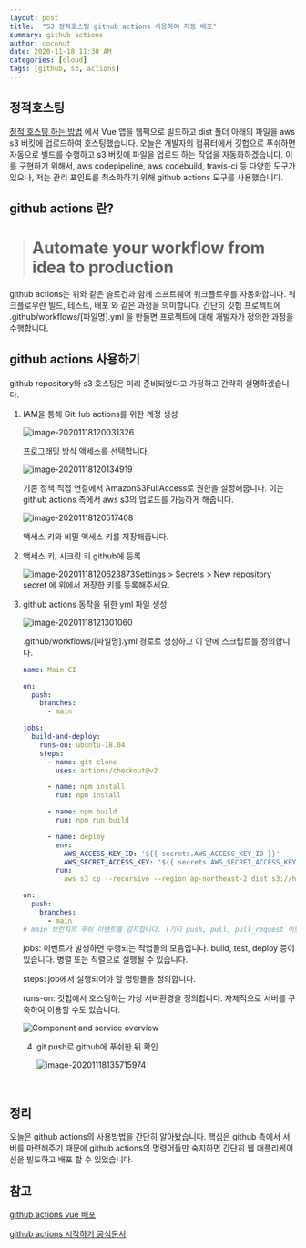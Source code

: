 ```yaml
---
layout: post
title:  "S3 정적호스팅 github actions 사용하여 자동 배포"
summary: github actions
author: coconut
date: 2020-11-18 11:30 AM
categories: [cloud]
tags: [github, s3, actions]
---
```

## 정적호스팅

[정적 호스팅 하는 방법](https://coconutstd.github.io/posts/s3-hosting/) 에서 Vue 앱을 웹팩으로 빌드하고 dist 폴더 아래의 파일을 aws s3 버킷에 업로드하여 호스팅했습니다. 오늘은 개발자의 컴퓨터에서 깃헙으로 푸쉬하면 자동으로 빌드를 수행하고 s3 버킷에 파일을 업로드 하는 작업을 자동화하겠습니다. 이를 구현하기 위해서, aws codepipeline, aws codebuild, travis-ci 등 다양한 도구가 있으나, 저는 관리 포인트를 최소화하기 위해 github actions 도구를 사용했습니다.

## github actions 란?

> # Automate your workflow from idea to production

github actions는 위와 같은 슬로건과 함께 소프트웨어 워크플로우를 자동화합니다. 워크플로우란 빌드, 테스트, 배포 와 같은 과정을 의미합니다. 간단히 깃헙 프로젝트에 .github/workflows/[파일명].yml 을 만들면 프로젝트에 대해 개발자가 정의한 과정을 수행합니다.



## github actions 사용하기

github repository와 s3 호스팅은 미리 준비되었다고 가정하고 간략히 설명하겠습니다.



1. IAM을 통해 GitHub actions를 위한 계정 생성

   ![image-20201118120031326](/assets/img/post/github_actions1/1.png)

    프로그래밍 방식 액세스를 선택합니다.

   ![image-20201118120134919](/assets/img/post/github_actions1/2.png)

   기존 정책 직접 연결에서 AmazonS3FullAccess로 권한을 설정해줍니다. 이는 github actions 측에서 aws s3의 업로드를 가능하게 해줍니다.

   ![image-20201118120517408](/assets/img/post/github_actions1/3.png)

   액세스 키와 비밀 액세스 키를 저장해줍니다.

2. 액세스 키, 시크릿 키 github에 등록

   ![image-20201118120623873](/assets/img/post/github_actions1/4.png)Settings > Secrets > New repository secret 에 위에서 저장한 키를 등록해주세요.

3. github actions 동작을 위한 yml 파일 생성

   ![image-20201118121301060](/assets/img/post/github_actions1/5.png)

   .github/workflows/[파일명].yml 경로로 생성하고 이 안에 스크립트를 정의합니다. 

   ```yml
   name: Main CI
   
   on:
     push:
       branches:
         - main
   
   jobs:
     build-and-deploy:
       runs-on: ubuntu-18.04
       steps:
         - name: git clone
           uses: actions/checkout@v2
   
         - name: npm install
           run: npm install
   
         - name: npm build
           run: npm run build
   
         - name: deploy
           env:
             AWS_ACCESS_KEY_ID: '${{ secrets.AWS_ACCESS_KEY_ID }}'
             AWS_SECRET_ACCESS_KEY: '${{ secrets.AWS_SECRET_ACCESS_KEY }}'
           run:
             aws s3 cp --recursive --region ap-northeast-2 dist s3://home.manual
   
   ```

   

   ```yml
   on: 
     push: 
       branches: 	
         - main  
   # main 브런치의 푸쉬 이벤트를 감지합니다. (기타 push, pull, pull_request 이벤트 들이 있습니다.)
   ```

   

   jobs: 이벤트가 발생하면 수행되는 작업들의 모음입니다. build, test, deploy 등이 있습니다. 병렬 또는 직렬으로 실행될 수 있습니다.

   steps: job에서 실행되어야 할 명령들을 정의합니다.

   runs-on: 깃헙에서 호스팅하는 가상 서버환경을 정의합니다. 자체적으로 서버를 구축하여 이용할 수도 있습니다.

   

   ![Component and service overview](/assets/img/post/github_actions1/6.png)

   4. git push로 github에 푸쉬한 뒤 확인
   
      ![image-20201118135715974](/assets/img/post/github_actions1/7.png)

​	

## 정리

오늘은 github actions의 사용방법을 간단히 알아봤습니다. 핵심은 github 측에서 서버를 마련해주기 때문에 github actions의 명령어들만 숙지하면 간단히 웹 애플리케이션을 빌드하고 배포 할 수 있었습니다.



## 참고

[github actions vue 배포](https://bin-e.tistory.com/44)

[github actions 시작하기 공식문서](https://docs.github.com/en/free-pro-team@latest/actions/learn-github-actions/introduction-to-github-actions)

